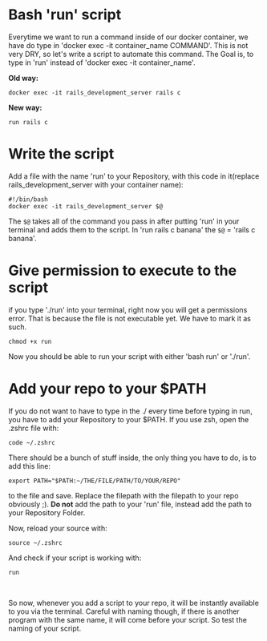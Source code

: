 # Bash 'run' script
Everytime we want to run a command inside of our docker container, we have do type in 'docker exec -it container_name COMMAND'. This is not very DRY, so let's write a script to automate this command. The Goal is, to type in 'run' instead of 'docker exec -it container_name'.
<br>

**Old way:**
```
docker exec -it rails_development_server rails c
```
**New way:**
```
run rails c
```
# Write the script
Add a file with the name 'run' to your Repository, with this code in it(replace rails_development_server with your container name):
```
#!/bin/bash
docker exec -it rails_development_server $@
```
The ```$@``` takes all of the command you pass in after putting 'run' in your terminal and adds them to the script. In 'run rails c banana' the ```$@``` = 'rails c banana'.
# Give permission to execute to the script
if you type './run' into your terminal, right now you will get a permissions error. That is because the file is not executable yet. We have to mark it as such.
```
chmod +x run
```
Now you should be able to run your script with either 'bash run' or './run'.
# Add your repo to your $PATH
If you do not want to have to type in the ./ every time before typing in run, you have to add your Repository to your $PATH. If you use zsh, open the .zshrc file with:
```
code ~/.zshrc
```
There should be a bunch of stuff inside, the only thing you have to do, is to add this line:
```
export PATH="$PATH:~/THE/FILE/PATH/TO/YOUR/REPO"
```
to the file and save. Replace the filepath with the filepath to your repo obviously ;). **Do not** add the path to your 'run' file, instead add the path to your Repository Folder.
<br>

Now, reload your source with:
```
source ~/.zshrc
```
And check if your script is working with:
```
run
```
<br>

So now, whenever you add a script to your repo, it will be instantly available to you via the terminal. Careful with naming though, if there is another program with the same name, it will come before your script. So test the naming of your script.
